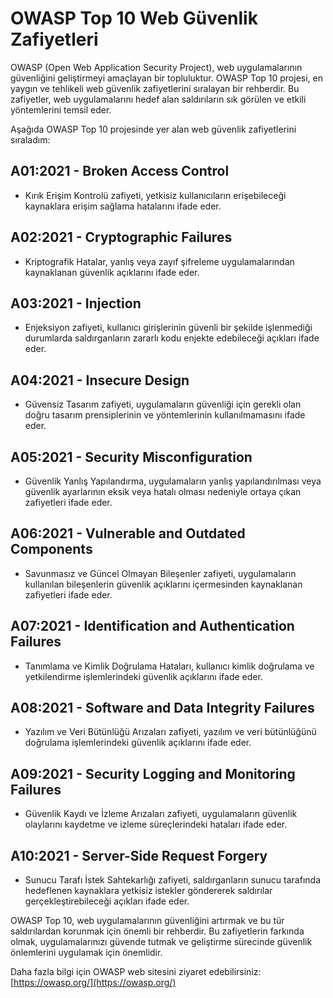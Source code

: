
# OWASP Top 10 Web Güvenlik Zafiyetleri

OWASP (Open Web Application Security Project), web uygulamalarının güvenliğini geliştirmeyi amaçlayan bir topluluktur. OWASP Top 10 projesi, en yaygın ve tehlikeli web güvenlik zafiyetlerini sıralayan bir rehberdir. Bu zafiyetler, web uygulamalarını hedef alan saldırıların sık görülen ve etkili yöntemlerini temsil eder.

Aşağıda OWASP Top 10 projesinde yer alan web güvenlik zafiyetlerini sıraladım:

## A01:2021 - Broken Access Control

-   Kırık Erişim Kontrolü zafiyeti, yetkisiz kullanıcıların erişebileceği kaynaklara erişim sağlama hatalarını ifade eder.

## A02:2021 - Cryptographic Failures

-   Kriptografik Hatalar, yanlış veya zayıf şifreleme uygulamalarından kaynaklanan güvenlik açıklarını ifade eder.

## A03:2021 - Injection

-   Enjeksiyon zafiyeti, kullanıcı girişlerinin güvenli bir şekilde işlenmediği durumlarda saldırganların zararlı kodu enjekte edebileceği açıkları ifade eder.

## A04:2021 - Insecure Design

-   Güvensiz Tasarım zafiyeti, uygulamaların güvenliği için gerekli olan doğru tasarım prensiplerinin ve yöntemlerinin kullanılmamasını ifade eder.

## A05:2021 - Security Misconfiguration

-   Güvenlik Yanlış Yapılandırma, uygulamaların yanlış yapılandırılması veya güvenlik ayarlarının eksik veya hatalı olması nedeniyle ortaya çıkan zafiyetleri ifade eder.

## A06:2021 - Vulnerable and Outdated Components

-   Savunmasız ve Güncel Olmayan Bileşenler zafiyeti, uygulamaların kullanılan bileşenlerin güvenlik açıklarını içermesinden kaynaklanan zafiyetleri ifade eder.

## A07:2021 - Identification and Authentication Failures

-   Tanımlama ve Kimlik Doğrulama Hataları, kullanıcı kimlik doğrulama ve yetkilendirme işlemlerindeki güvenlik açıklarını ifade eder.

## A08:2021 - Software and Data Integrity Failures

-   Yazılım ve Veri Bütünlüğü Arızaları zafiyeti, yazılım ve veri bütünlüğünü doğrulama işlemlerindeki güvenlik açıklarını ifade eder.

## A09:2021 - Security Logging and Monitoring Failures

-   Güvenlik Kaydı ve İzleme Arızaları zafiyeti, uygulamaların güvenlik olaylarını kaydetme ve izleme süreçlerindeki hataları ifade eder.

## A10:2021 - Server-Side Request Forgery

-   Sunucu Tarafı İstek Sahtekarlığı zafiyeti, saldırganların sunucu tarafında hedeflenen kaynaklara yetkisiz istekler göndererek saldırılar gerçekleştirebileceği açıkları ifade eder.

OWASP Top 10, web uygulamalarının güvenliğini artırmak ve bu tür saldırılardan korunmak için önemli bir rehberdir. Bu zafiyetlerin farkında olmak, uygulamalarınızı güvende tutmak ve geliştirme sürecinde güvenlik önlemlerini uygulamak için önemlidir.

Daha fazla bilgi için OWASP web sitesini ziyaret edebilirsiniz: [https://owasp.org/](https://owasp.org/)
